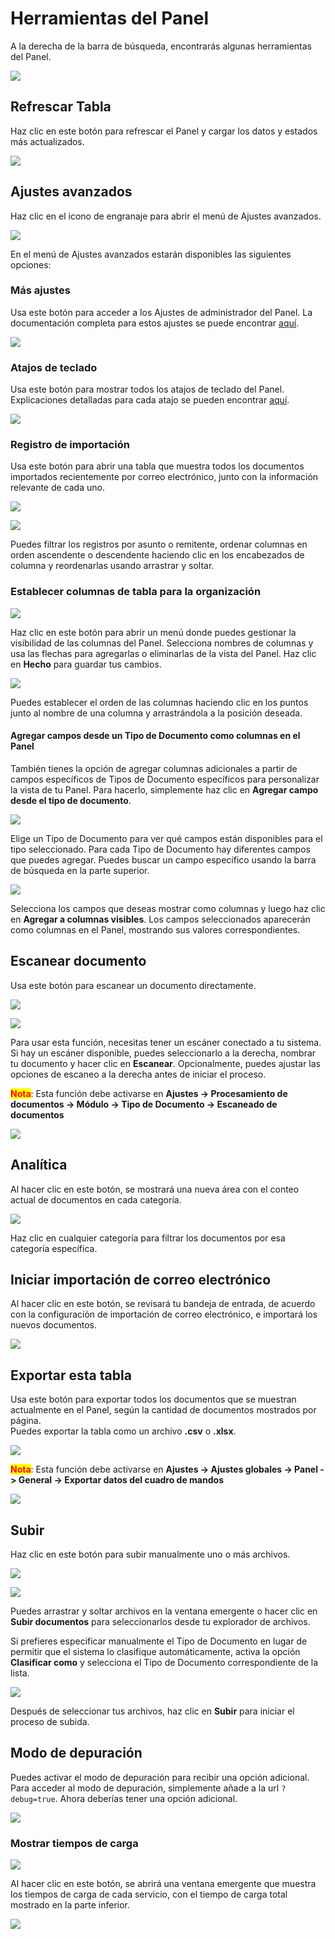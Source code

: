 # Herramientas del Panel

A la derecha de la barra de búsqueda, encontrarás algunas herramientas del Panel.

![](https://raw.githubusercontent.com/Fellow-Consulting-AG/docbits/refs/heads/main/readme/.gitbook/assets/dashboard_tools_1.png)

## Refrescar Tabla

Haz clic en este botón para refrescar el Panel y cargar los datos y estados más actualizados.

![](https://raw.githubusercontent.com/Fellow-Consulting-AG/docbits/refs/heads/main/readme/.gitbook/assets/dashboard_tools_2.png)

## Ajustes avanzados

Haz clic en el icono de engranaje para abrir el menú de Ajustes avanzados.

![](https://raw.githubusercontent.com/Fellow-Consulting-AG/docbits/refs/heads/main/readme/.gitbook/assets/dashboard_tools_8.png)

En el menú de Ajustes avanzados estarán disponibles las siguientes opciones:

### Más ajustes

Usa este botón para acceder a los Ajustes de administrador del Panel. La documentación completa para estos ajustes se puede encontrar [aquí](../../../administration-and-setup/settings/global-settings/dashboard/).

![](https://raw.githubusercontent.com/Fellow-Consulting-AG/docbits/refs/heads/main/readme/.gitbook/assets/dashboard_tools_3.png)

### Atajos de teclado

Usa este botón para mostrar todos los atajos de teclado del Panel. Explicaciones detalladas para cada atajo se pueden encontrar [aquí](keyboard-shortcuts.md).

![](https://raw.githubusercontent.com/Fellow-Consulting-AG/docbits/refs/heads/main/readme/.gitbook/assets/dashboard_tools_9.png)

### Registro de importación

Usa este botón para abrir una tabla que muestra todos los documentos importados recientemente por correo electrónico, junto con la información relevante de cada uno.

![](https://raw.githubusercontent.com/Fellow-Consulting-AG/docbits/refs/heads/main/readme/.gitbook/assets/dashboard_tools_10.png)

![](https://raw.githubusercontent.com/Fellow-Consulting-AG/docbits/refs/heads/main/readme/.gitbook/assets/dashboard_tools_15.png)

Puedes filtrar los registros por asunto o remitente, ordenar columnas en orden ascendente o descendente haciendo clic en los encabezados de columna y reordenarlas usando arrastrar y soltar.

### Establecer columnas de tabla para la organización

![](https://raw.githubusercontent.com/Fellow-Consulting-AG/docbits/refs/heads/main/readme/.gitbook/assets/dashboard_tools_11.png)

Haz clic en este botón para abrir un menú donde puedes gestionar la visibilidad de las columnas del Panel. Selecciona nombres de columnas y usa las flechas para agregarlas o eliminarlas de la vista del Panel. Haz clic en **Hecho** para guardar tus cambios.

![](https://raw.githubusercontent.com/Fellow-Consulting-AG/docbits/refs/heads/main/readme/.gitbook/assets/dashborad_tools_22.png)

Puedes establecer el orden de las columnas haciendo clic en los puntos junto al nombre de una columna y arrastrándola a la posición deseada.

#### Agregar campos desde un Tipo de Documento como columnas en el Panel

También tienes la opción de agregar columnas adicionales a partir de campos específicos de Tipos de Documento específicos para personalizar la vista de tu Panel. Para hacerlo, simplemente haz clic en **Agregar campo desde el tipo de documento**.

![](https://raw.githubusercontent.com/Fellow-Consulting-AG/docbits/refs/heads/main/readme/.gitbook/assets/dashborad_tools_21.png)

Elige un Tipo de Documento para ver qué campos están disponibles para el tipo seleccionado. Para cada Tipo de Documento hay diferentes campos que puedes agregar. Puedes buscar un campo específico usando la barra de búsqueda en la parte superior.

![](https://raw.githubusercontent.com/Fellow-Consulting-AG/docbits/refs/heads/main/readme/.gitbook/assets/dashboard_tools_19.png)

Selecciona los campos que deseas mostrar como columnas y luego haz clic en **Agregar a columnas visibles**. Los campos seleccionados aparecerán como columnas en el Panel, mostrando sus valores correspondientes.

## Escanear documento

Usa este botón para escanear un documento directamente.

![](https://raw.githubusercontent.com/Fellow-Consulting-AG/docbits/refs/heads/main/readme/.gitbook/assets/dashboard_tools_4.png)

![](https://raw.githubusercontent.com/Fellow-Consulting-AG/docbits/refs/heads/main/readme/.gitbook/assets/dashboard_tools_17.png)

Para usar esta función, necesitas tener un escáner conectado a tu sistema. Si hay un escáner disponible, puedes seleccionarlo a la derecha, nombrar tu documento y hacer clic en **Escanear**. Opcionalmente, puedes ajustar las opciones de escaneo a la derecha antes de iniciar el proceso.

<mark style="color:red;">**Nota**</mark>: Esta función debe activarse en **Ajustes -> Procesamiento de documentos -> Módulo -> Tipo de Documento -> Escaneado de documentos**

![](https://raw.githubusercontent.com/Fellow-Consulting-AG/docbits/refs/heads/main/readme/.gitbook/assets/dashboard_tools_27.png)

## Analítica

Al hacer clic en este botón, se mostrará una nueva área con el conteo actual de documentos en cada categoría.

![](https://raw.githubusercontent.com/Fellow-Consulting-AG/docbits/refs/heads/main/readme/.gitbook/assets/dashboard_tools_14.png)

Haz clic en cualquier categoría para filtrar los documentos por esa categoría específica.

## Iniciar importación de correo electrónico

Al hacer clic en este botón, se revisará tu bandeja de entrada, de acuerdo con la configuración de importación de correo electrónico, e importará los nuevos documentos.

![](https://raw.githubusercontent.com/Fellow-Consulting-AG/docbits/refs/heads/main/readme/.gitbook/assets/dashboard_tools_6.png)

## Exportar esta tabla

Usa este botón para exportar todos los documentos que se muestran actualmente en el Panel, según la cantidad de documentos mostrados por página.\
Puedes exportar la tabla como un archivo **.csv** o **.xlsx**.

![](https://raw.githubusercontent.com/Fellow-Consulting-AG/docbits/refs/heads/main/readme/.gitbook/assets/dashboard_settings_3.png)

<mark style="color:red;">**Nota**</mark>: Esta función debe activarse en **Ajustes -> Ajustes globales -> Panel -> General -> Exportar datos del cuadro de mandos**

![](https://raw.githubusercontent.com/Fellow-Consulting-AG/docbits/refs/heads/main/readme/.gitbook/assets/dashboard_tools_26.png)

## Subir

Haz clic en este botón para subir manualmente uno o más archivos.

![](https://raw.githubusercontent.com/Fellow-Consulting-AG/docbits/refs/heads/main/readme/.gitbook/assets/dashboard_tools_7.png)

![](https://raw.githubusercontent.com/Fellow-Consulting-AG/docbits/refs/heads/main/readme/.gitbook/assets/dashboard_tools_16.png)

Puedes arrastrar y soltar archivos en la ventana emergente o hacer clic en **Subir documentos** para seleccionarlos desde tu explorador de archivos.

Si prefieres especificar manualmente el Tipo de Documento en lugar de permitir que el sistema lo clasifique automáticamente, activa la opción **Clasificar como** y selecciona el Tipo de Documento correspondiente de la lista.

![](https://raw.githubusercontent.com/Fellow-Consulting-AG/docbits/refs/heads/main/readme/.gitbook/assets/dashboard_tools_5.png)

Después de seleccionar tus archivos, haz clic en **Subir** para iniciar el proceso de subida.

## Modo de depuración

Puedes activar el modo de depuración para recibir una opción adicional.\
Para acceder al modo de depuración, simplemente añade a la url `?debug=true`. Ahora deberías tener una opción adicional.

![](https://raw.githubusercontent.com/Fellow-Consulting-AG/docbits/refs/heads/main/readme/.gitbook/assets/dashboard_tools_24.png)

### Mostrar tiempos de carga

![](https://raw.githubusercontent.com/Fellow-Consulting-AG/docbits/refs/heads/main/readme/.gitbook/assets/dashboard_tools_20.png)

Al hacer clic en este botón, se abrirá una ventana emergente que muestra los tiempos de carga de cada servicio, con el tiempo de carga total mostrado en la parte inferior.

![](https://raw.githubusercontent.com/Fellow-Consulting-AG/docbits/refs/heads/main/readme/.gitbook/assets/dashboard_tools_23.png)
